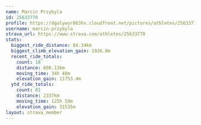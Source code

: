 ```yaml
---
name: Marcin Przybyla
id: 25633770
profile: https://dgalywyr863hv.cloudfront.net/pictures/athletes/25633770/12947173/2/large.jpg
username: marcin-przybyla
strava_url: https://www.strava.com/athletes/25633770
stats:
  biggest_ride_distance: 84.34km
  biggest_climb_elevation_gain: 1926.8m
  recent_ride_totals:
    count: 18
    distance: 608.13km
    moving_time: 34h 48m
    elevation_gain: 11753.4m
  ytd_ride_totals:
    count: 81
    distance: 2337km
    moving_time: 125h 59m
    elevation_gain: 31535m
layout: strava_member
--- 
```

